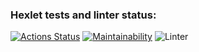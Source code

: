 ### Hexlet tests and linter status:
[![Actions Status](https://github.com/CaptainCollie/python-project-lvl1/workflows/hexlet-check/badge.svg)](https://github.com/CaptainCollie/python-project-lvl1/actions)
[![Maintainability](https://api.codeclimate.com/v1/badges/a99a88d28ad37a79dbf6/maintainability)](https://codeclimate.com/github/codeclimate/codeclimate/maintainability)
![Linter](https://github.com/CaptainCollie/python-project-lvl1/actions/workflows/github-actions.yml/badge.svg)
